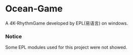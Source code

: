 # Ocean-Game
A 4K-RhythmGame developed by EPL(易语言) on windows.
### Notice
Some EPL modules used for this project were not showed.

